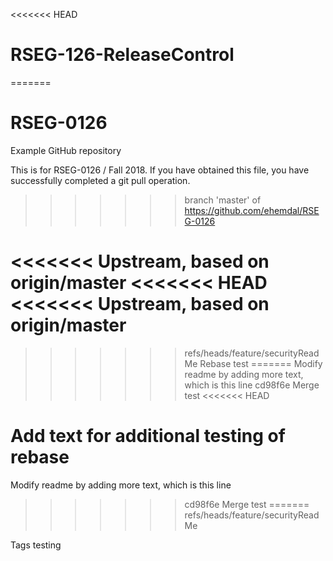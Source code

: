 <<<<<<< HEAD
# RSEG-126-ReleaseControl
=======
# RSEG-0126
Example GitHub repository

This is for RSEG-0126 / Fall 2018. If you have obtained
this file, you have successfully completed a git pull
operation.

>>>>>>> branch 'master' of https://github.com/ehemdal/RSEG-0126

<<<<<<< Upstream, based on origin/master
<<<<<<< HEAD
<<<<<<< Upstream, based on origin/master
=======
>>>>>>> refs/heads/feature/securityReadMe
Rebase test
=======
Modify readme by adding more text, which is this line
>>>>>>> cd98f6e Merge test
<<<<<<< HEAD

Add text for additional testing of rebase
=======
Modify readme by adding more text, which is this line
>>>>>>> cd98f6e Merge test
=======
>>>>>>> refs/heads/feature/securityReadMe

Tags testing
